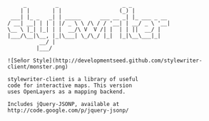          _         _                    _ _            
        | |       | |                  (_) |           
     ___| |_ _   _| | _____      ___ __ _| |_ ___ _ __ 
    / __| __| | | | |/ _ \ \ /\ / / '__| | __/ _ \ '__|
    \__ \ |_| |_| | |  __/\ V  V /| |  | | ||  __/ |   
    |___/\__|\__, |_|\___| \_/\_/ |_|  |_|\__\___|_|   
              __/ |                                    
             |___/                                     
    
    ![Señor Style](http://developmentseed.github.com/stylewriter-client/monster.png)

    stylewriter-client is a library of useful
    code for interactive maps. This version
    uses OpenLayers as a mapping backend.

    Includes jQuery-JSONP, available at
    http://code.google.com/p/jquery-jsonp/

